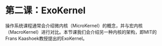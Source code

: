 # 第二课：ExoKernel

操作系统课程通常会介绍微内核（MicroKernel）的概念，并与宏内核（MacroKernel）进行对比。本节课我们会介绍另一种内核的架构，即MIT的Frans Kaashoek教授提出的ExoKernel。